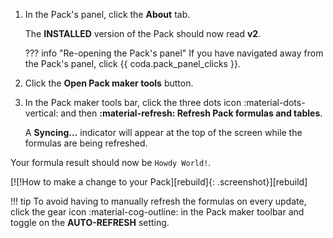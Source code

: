 1. In the Pack's panel, click the **About** tab.

    The **INSTALLED** version of the Pack should now read **v2**.

    ??? info "Re-opening the Pack's panel"
        If you have navigated away from the Pack's panel, click {{ coda.pack_panel_clicks }}.

1. Click the **Open Pack maker tools** button.
1. In the Pack maker tools bar, click the three dots icon :material-dots-vertical: and then **:material-refresh: Refresh Pack formulas and tables**.

    A **Syncing...** indicator will appear at the top of the screen while the formulas are being refreshed.

Your formula result should now be `Howdy World!`.

[![!How to make a change to your Pack][rebuild]{: .screenshot}][rebuild]

!!! tip
    To avoid having to manually refresh the formulas on every update, click the gear icon :material-cog-outline: in the Pack maker toolbar and toggle on the **AUTO-REFRESH**  setting.



